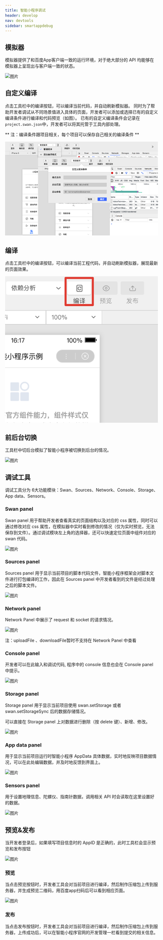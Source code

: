 ```yaml
---
title: 智能小程序调试
header: develop
nav: devtools
sidebar: smartappdebug
---
```


模拟器
-----


模拟器提供了和百度App客户端一致的运行环境，对于绝大部分的 API 均能够在模拟器上呈现出与客户端一致的状态。

![图片](https://b.bdstatic.com/searchbox/icms/searchbox/img/smartapp/preview.png)

自定义编译
-----

点击工具栏中的编译按钮，可以编译当前代码，并自动刷新模拟器。
同时为了帮助开发者调试从不同场景值进入具体的页面，开发者可以添加或选择已有的自定义编译条件进行编译和代码预览（如图）。
已有的自定义编译条件会记录在`project.swan.json`中，开发者可以将其托管于工具内部处理。

** 注：编译条件跟项目相关，每个项目可以保存自己相关的编译条件 **

![图片](../../../img/customized.png)

编译
-----

点击工具栏中的编译按钮，可以编译当前工程代码，并自动刷新模拟器，展现最新的页面效果。

![图片](../../../img/compile.png)

前后台切换
-----

工具栏中切后台模拟了智能小程序被切换到后台的情况。

![图片](http://bos.nj.bpc.baidu.com/v1/agroup/d238688e45990a0f15e9d771eef7896a3281226a)

调试工具
-----

调试工具分为 6大功能模块：Swan、Sources、Network、Console、Storage、App data、Sensors。

### Swan panel

Swan panel 用于帮助开发者查看真实的页面结构以及对应的 css 属性，同时可以通过修改对应 css 属性，在模拟器中实时看到修改的情况（仅为实时预览，无法保存到文件）。通过调试模块左上角的选择器，还可以快速定位页面中组件对应的 swan 代码。

![图片](https://b.bdstatic.com/searchbox/icms/searchbox/img/smartapp/swan.png)

### Sources panel
Sources panel 用于显示当前项目的脚本代码文件，智能小程序框架会对脚本文件进行打包编译的工作，因此在 Sources panel 中开发者看到的文件是经过处理之后的脚本文件。

![图片](https://b.bdstatic.com/searchbox/icms/searchbox/img/smartapp/sources.png)

### Network panel

Network Panel 中展示了 request 和 socket 的请求情况。

![图片](https://b.bdstatic.com/searchbox/icms/searchbox/img/smartapp/network.png)

注：uploadFile 、downloadFile暂时不支持在 Network Panel 中查看

### Console panel

开发者可以在此输入和调试代码, 程序中的 console 信息也会在 Console panel 中提示。

![图片](https://b.bdstatic.com/searchbox/icms/searchbox/img/smartapp/console.png)

### Storage panel

Storage panel 用于显示当前项目使用 swan.setStorage 或者 swan.setStorageSync 后的数据存储情况。

可以直接在 Storage panel 上对数据进行删除（按 delete 键）、新增、修改。

![图片](https://b.bdstatic.com/searchbox/icms/searchbox/img/smartapp/storage.png)

### App data panel
用于显示当前项目运行时智能小程序 AppData 具体数据，实时地反映项目数据情况，可以在此处编辑数据，并及时地反馈到界面上。


![图片](https://b.bdstatic.com/searchbox/icms/searchbox/img/smartapp/appData.png)

### Sensors panel
用于设置地理信息、陀螺仪、指南针数据，调用相关 API 时会读取在这里设置好的数据。

![图片](https://b.bdstatic.com/searchbox/icms/searchbox/img/smartapp/sensors.png)

预览&发布
-----

当开发者登录后，如果填写项目信息时的 AppID 是正确的，此时工具栏会显示预览和发布按钮

![图片](https://b.bdstatic.com/searchbox/icms/searchbox/img/smartapp/previewpublish.png)


### 预览

当点击预览按钮时，开发者工具会对当前项目进行编译，然后制作压缩包上传到服务器，并生成预览二维码，用百度app扫码后可以看到相应页面。

![图片](https://b.bdstatic.com/searchbox/icms/searchbox/img/previewsuccess.png)

### 发布

当点击发布按钮时，开发者工具会对当前项目进行编译，然后制作压缩包上传到服务器，上传成功后，可以在智能小程序官网的开发管理一栏看到提交的相关信息。


